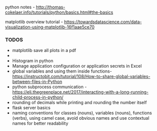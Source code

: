 python notes -  http://thomas-cokelaer.info/tutorials/python/basics.html#the-basics

matplotlib overview tutorial - https://towardsdatascience.com/data-visualization-using-matplotlib-16f1aae5ce70


### TODOS
* matplotlib save all plots in a pdf
* 
* Histogram in python
* Manage application configuration or application secrets in Excel  
* global variables and using them inside functions- https://instructobit.com/tutorial/108/How-to-share-global-variables-between-files-in-Python
* python subprocess communication - https://eli.thegreenplace.net/2017/interacting-with-a-long-running-child-process-in-python/
* rounding of decimals while printing and rounding the number itself
* flask server basics
* naming conventions for classes (nouns), variables (nouns), functions (verbs), using camel case, avoid obvious names and use contextual names for better readability



<!--stackedit_data:
eyJoaXN0b3J5IjpbLTIwNTI1MDU2NzQsOTkwNTEzMTExLC04OD
ExMzgzODEsLTk4OTQ3NzI2MSwtMjA1NjQwNTU1MCwtOTc4Njcz
NDEsLTMyMzk4ODE0OSwtMTkyMzc2Mzk0NywzOTQ1Mzc4NjksLT
EzOTE0OTU2MDUsLTIyMTg4OTk3NSw2NjE2NzQwMTQsOTI2Nzk1
MzA0LC0zOTg1NDI2MDAsMTE3MjIzNjI4MywxODUyMDA2MDI1LD
IxMjE1NzcxNCwtNzc0ODYwMTQzLC01MjA0NzE5MzgsNzM5MDcz
Nzc5XX0=
-->